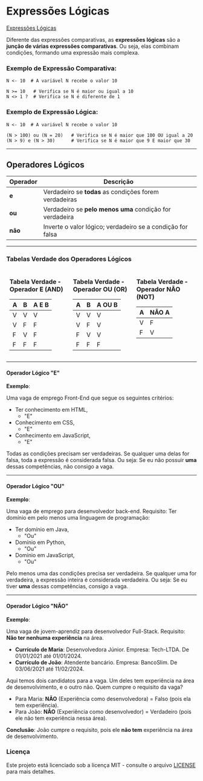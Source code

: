 # Expressões Lógicas

<a href="/Expressões Lógicas/Expressao_Logica.alg">Expressões Lógicas</a>

Diferente das expressões comparativas, as **expressões lógicas** são a **junção de várias expressões comparativas**. Ou seja, elas combinam condições, formando uma expressão mais complexa.

### Exemplo de Expressão Comparativa:

```
N <- 10  # A variável N recebe o valor 10

N >= 10   # Verifica se N é maior ou igual a 10
N <> 1 ?  # Verifica se N é diferente de 1
```

### Exemplo de Expressão Lógica:

```
N <- 10  # A variável N recebe o valor 10

(N > 100) ou (N = 20)   # Verifica se N é maior que 100 OU igual a 20
(N > 9) e (N > 30)      # Verifica se N é maior que 9 E maior que 30
```

---

## Operadores Lógicos

| Operador | Descrição                                              |
| -------- | ------------------------------------------------------ |
| **e**    | Verdadeiro se **todas** as condições forem verdadeiras |
| **ou**   | Verdadeiro se **pelo menos uma** condição for verdadeira |
| **não**  | Inverte o valor lógico; verdadeiro se a condição for falsa |

---

### Tabelas Verdade dos Operadores Lógicos

<div style="display: flex; justify-content: space-around;">
<div style="width: 30%;">

### Tabela Verdade - Operador E (AND)

| A   | B   | A E B |
| --- | --- | ----- |
| V   | V   | V     |
| V   | F   | F     |
| F   | V   | F     |
| F   | F   | F     |

</div>

<div style="width: 30%;">

### Tabela Verdade - Operador OU (OR)

| A   | B   | A OU B |
| --- | --- | ------- |
| V   | V   | V       |
| V   | F   | V       |
| F   | V   | V       |
| F   | F   | F       |

</div>

<div style="width: 30%;">

### Tabela Verdade - Operador NÃO (NOT)

| A   | NÃO A |
| --- | ----- |
| V   | F     |
| F   | V     |

</div>
</div>

---

#### Operador Lógico "E"

**Exemplo**: 

Uma vaga de emprego Front-End que segue os seguintes critérios: 

- Ter conhecimento em HTML,
  - "E"
- Conhecimento em CSS,
  - "E"  
- Conhecimento em JavaScript,
  - "E"

Todas as condições precisam ser verdadeiras. Se qualquer uma delas for falsa, toda a expressão é considerada falsa. Ou seja: Se eu não possuir **uma** dessas competências, não consigo a vaga.

---

#### Operador Lógico "OU"

**Exemplo**: 

Uma vaga de emprego para desenvolvedor back-end. Requisito: Ter domínio em pelo menos uma linguagem de programação: 

- Ter domínio em Java,
  - "Ou"
- Domínio em Python,
  - "Ou"  
- Domínio em JavaScript,
  - "Ou"

Pelo menos uma das condições precisa ser verdadeira. Se qualquer uma for verdadeira, a expressão inteira é considerada verdadeira. Ou seja: Se eu tiver **uma** dessas competências, consigo a vaga.

---

#### Operador Lógico "NÃO"

**Exemplo**:

Uma vaga de jovem-aprendiz para desenvolvedor Full-Stack. Requisito: **Não ter nenhuma experiência** na área.

- **Currículo de Maria**: Desenvolvedora Júnior. Empresa: Tech-LTDA. De 01/01/2021 até 01/01/2024.
- **Currículo de João**: Atendente bancário. Empresa: BancoSlim. De 03/06/2021 até 11/02/2024.

Aqui temos dois candidatos para a vaga. Um deles tem experiência na área de desenvolvimento, e o outro não. Quem cumpre o requisito da vaga?

- Para Maria: **NÃO** (Experiência como desenvolvedora) = Falso (pois ela tem experiência).
- Para João: **NÃO** (Experiência como desenvolvedor) = Verdadeiro (pois ele não tem experiência nessa área).

**Conclusão**: João cumpre o requisito, pois ele **não tem** experiência na área de desenvolvimento.

### Licença

Este projeto está licenciado sob a licença MIT - consulte o arquivo [LICENSE](/LICENSE.md) para mais detalhes.

